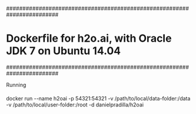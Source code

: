 ########################################################################
# Dockerfile for h2o.ai, with  Oracle JDK 7 on Ubuntu 14.04
########################################################################

Running
####
docker run --name h2oai -p 54321:54321 -v /path/to/local/data-folder:/data  -v /path/to/local/user-folder:/root -d  danielpradilla/h2oai
